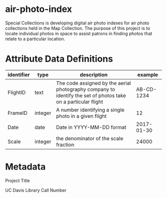 # air-photo-index
Special Collections is developing digital air photo indexes for air photo collections held in the Map Collection.  The purpose of this project is to locate individual photos in space to assist patrons in finding photos that relate to a particular location.

# Attribute Data Definitions

identifier | type | description | example
---| --- | --- | ---
FlightID | text | The code assigned by the aerial photography company to identify the set of photos take on a particular flight | AB-CD-1234
FrameID | integer | A number identifying a single photo in a given flight | 12
Date | date | Date in YYYY-MM-DD format | 2017-01-30
Scale | integer | the denominator of the scale fraction | 24000

# Metadata

Project Title

UC Davis Library Call Number

